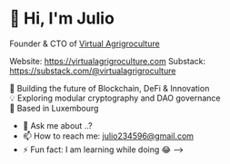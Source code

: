# 👋 Hi, I'm Julio
Founder & CTO of [Virtual Agrigroculture](https://github.com/VirtualAgrigroculture)

Website: https://virtualagrigroculture.com
Substack: https://substack.com/@virtualagrigroculture

🚀 Building the future of Blockchain, DeFi & Innovation  
💡 Exploring modular cryptography and DAO governance  
🌱 Based in Luxembourg 


- 💬 Ask me about ..?
- 📫 How to reach me: julio234596@gmail.com
- ⚡ Fun fact: I am learning while doing 😂
-->
